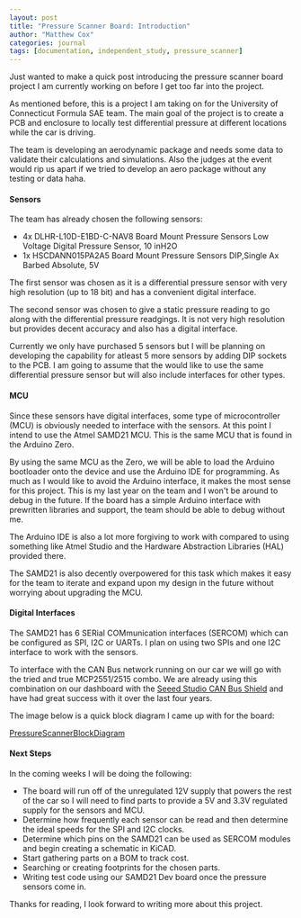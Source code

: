 ```yaml
---
layout: post
title: "Pressure Scanner Board: Introduction"
author: "Matthew Cox"
categories: journal
tags: [documentation, independent_study, pressure_scanner]
---
```


Just wanted to make a quick post introducing the pressure scanner board project I am currently working on before I get too far into the project. 

As mentioned before, this is a project I am taking on for the University of Connecticut Formula SAE team. The main goal of the project is to create a PCB and enclosure to locally test differential pressure at different locations while the car is driving.

The team is developing an aerodynamic package and needs some data to validate their calculations and simulations. Also the judges at the event would rip us apart if we tried to develop an aero package without any testing or data haha.

#### Sensors

The team has already chosen the following sensors:

- 4x DLHR-L10D-E1BD-C-NAV8 Board Mount Pressure Sensors Low Voltage Digital Pressure Sensor, 10 inH2O
- 1x HSCDANN015PA2A5 Board Mount Pressure Sensors DIP,Single Ax Barbed Absolute, 5V

The first sensor was chosen as it is a differential pressure sensor with very high resolution (up to 18 bit) and has a convenient digital interface.

The second sensor was chosen to give a static pressure reading to go along with the differential pressure readgings. It is not very high resolution but provides decent accuracy and also has a digital interface.

Currently we only have purchased 5 sensors but I will be planning on developing the capability for atleast 5 more sensors by adding DIP sockets to the PCB. I am going to assume that the would like to use the same differential pressure sensor but will also include interfaces for other types.

#### MCU

Since these sensors have digital interfaces, some type of microcontroller (MCU) is obviously needed to interface with the sensors. At this point I intend to use the Atmel SAMD21 MCU. This is the same MCU that is found in the Arduino Zero.

By using the same MCU as the Zero, we will be able to load the Arduino bootloader onto the device and use the Arduino IDE for programming. As much as I would like to avoid the Arduino interface, it makes the most sense for this project. This is my last year on the team and I won't be around to debug in the future. If the board has a simple Arduino interface with prewritten libraries and support, the team should be able to debug without me. 

The Arduino IDE is also a lot more forgiving to work with compared to using something like Atmel Studio and the Hardware Abstraction Libraries (HAL) provided there.

The SAMD21 is also decently overpowered for this task which makes it easy for the team to iterate and expand upon my design in the future without worrying about upgrading the MCU.

#### Digital Interfaces

The SAMD21 has 6 SERial COMmunication interfaces (SERCOM) which can be configured as SPI, I2C or UARTs. I plan on using two SPIs and one I2C interface to work with the sensors.

To interface with the CAN Bus network running on our car we will go with the tried and true MCP2551/2515 combo. We are already using this combination on our dashboard with the [Seeed Studio CAN Bus Shield](https://www.seeedstudio.com/CAN-BUS-Shield-V2-p-2921.html) and have had great success with it over the last four years.

The image below is a quick block diagram I came up with for the board:

[PressureScannerBlockDiagram](/assets/img/Proposed_Block_Diagram2.png)

#### Next Steps

In the coming weeks I will be doing the following:

- The board will run off of the unregulated 12V supply that powers the rest of the car so I will need to find parts to provide a 5V and 3.3V regulated supply for the sensors and MCU.
- Determine how frequently each sensor can be read and then determine the ideal speeds for the SPI and I2C clocks. 
- Determine which pins on the SAMD21 can be used as SERCOM modules and begin creating a schematic in KiCAD.
- Start gathering parts on a BOM to track cost.
- Searching or creating footprints for the chosen parts.
- Writing test code using our SAMD21 Dev board once the pressure sensors come in.


Thanks for reading, I look forward to writing more about this project.





